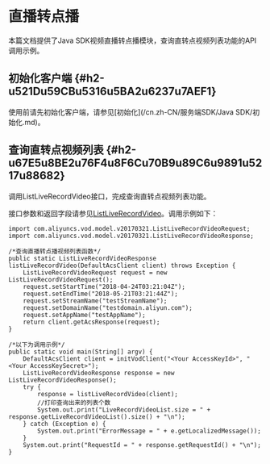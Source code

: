 直播转点播 
==========================

本篇文档提供了Java SDK视频直播转点播模块，查询直转点视频列表功能的API调用示例。

初始化客户端 {#h2-u521Du59CBu5316u5BA2u6237u7AEF1}
--------------------------------------------

使用前请先初始化客户端，请参见[初始化](/cn.zh-CN/服务端SDK/Java SDK/初始化.md)。

查询直转点视频列表 {#h2-u67E5u8BE2u76F4u8F6Cu70B9u89C6u9891u5217u88682}
--------------------------------------------------------------

调用ListLiveRecordVideo接口，完成查询直转点视频列表功能。

接口参数和返回字段请参见[ListLiveRecordVideo](/cn.zh-CN/服务端API/直播转点播/获取直转点视频列表.md)。调用示例如下：

    import com.aliyuncs.vod.model.v20170321.ListLiveRecordVideoRequest;
    import com.aliyuncs.vod.model.v20170321.ListLiveRecordVideoResponse;
    
    /*查询直播转点播视频列表函数*/
    public static ListLiveRecordVideoResponse listLiveRecordVideo(DefaultAcsClient client) throws Exception {
        ListLiveRecordVideoRequest request = new ListLiveRecordVideoRequest();
        request.setStartTime("2018-04-24T03:21:04Z");
        request.setEndTime("2018-05-21T03:21:44Z");
        request.setStreamName("testStreamName");
        request.setDomainName("testdomain.aliyun.com");
        request.setAppName("testAppName");
        return client.getAcsResponse(request);
    }
    
    /*以下为调用示例*/
    public static void main(String[] argv) {
        DefaultAcsClient client = initVodClient("<Your AccessKeyId>", "<Your AccessKeySecret>");
        ListLiveRecordVideoResponse response = new ListLiveRecordVideoResponse();
        try {
            response = listLiveRecordVideo(client);
            //打印查询出来的列表个数
            System.out.print("LiveRecordVideoList.size = " + response.getLiveRecordVideoList().size() + "\n");
        } catch (Exception e) {
            System.out.print("ErrorMessage = " + e.getLocalizedMessage());
        }
        System.out.print("RequestId = " + response.getRequestId() + "\n");
    }


